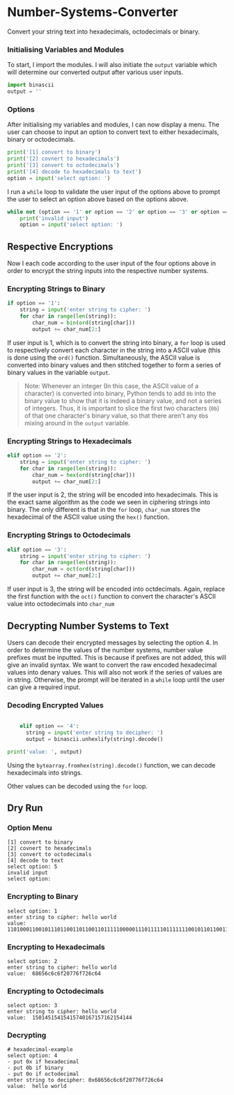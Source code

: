 # Number-Systems-Converter
Convert your string text into hexadecimals, octodecimals or binary.

### Initialising Variables and Modules
To start, I import the modules. I will also initiate the `output` variable which will determine our converted output after various user inputs.

``` python
import binascii
output = ''
```

### Options
After initialising my variables and modules, I can now display a menu. The user can choose to input an option to convert text to either hexadecimals, binary or octodecimals.

``` python
print('[1] convert to binary')
print('[2] covnert to hexadecimals')
print('[3] convert to octodecimals')
print('[4] decode to hexadecimals to text')
option = input('select option: ')
```

I run a `while` loop to validate the user input of the options above to prompt the user to select an option above based on the options above.


``` python
while not (option == '1' or option == '2' or option == '3' or option == '4'):
    print('invalid input')
    option = input('select option: ')
```

## Respective Encryptions
Now I each code according to the user input of the four options above in order to encrypt the string inputs into the respective number systems.

### Encrypting Strings to Binary
``` python
if option == '1':
    string = input('enter string to cipher: ')
    for char in range(len(string)):
        char_num = bin(ord(string[char]))
        output += char_num[2:]
```

If user input is 1, which is to convert the string into binary, a `for` loop is used to respectively convert each character in the string into a ASCII value (this is done using the `ord()` function. Simultaneously, the ASCII value is converted into binary values and then stitched together to form a series of binary values in the variable `output`.

> Note: Whenever an integer (In this case, the ASCII value of a character) is converted into binary, Python tends to add `0b` into the binary value to show that it is indeed a binary value, and not a series of integers. Thus, it is important to slice the first two characters (`0b`) of that one character's binary value, so that there aren't any `0b`s mixing around in the `output` variable.

### Encrypting Strings to Hexadecimals
``` python
elif option == '2':
    string = input('enter string to cipher: ')
    for char in range(len(string)):
        char_num = hex(ord(string[char]))
        output += char_num[2:]
```

If the user input is 2, the string will be encoded into hexadecimals. This is the exact same algorithm as the code we seen in ciphering strings into binary. The only different is that in the `for` loop, `char_num` stores the hexadecimal of the ASCII value  using the `hex()` function.

### Encrypting Strings to Octodecimals
``` python
elif option == '3':
    string = input('enter string to cipher: ')
    for char in range(len(string)):
        char_num = oct(ord(string[char]))
        output += char_num[2:]
```

If user input is 3, the string will be encoded into octdecimals. Again, replace the first function with the `oct()` function to convert the character's ASCII value into octodecimals into `char_num`

## Decrypting Number Systems to Text

Users can decode their encrypted messages by selecting the option 4. In order to determine the values of the number systems, number value prefixes must be inputted. This is because if prefixes are not added, this will give an invalid syntax. We want to convert the raw encoded hexadecimal values into denary values. This will also not work if the series of values are in string. Otherwise, the prompt will be iterated in a `while` loop until the user can give a required input.

### Decoding Encrypted Values
``` python
    
    elif option == '4':
      string = input('enter string to decipher: ')
      output = binascii.unhexlify(string).decode()

print('value: ', output)
```

Using the `bytearray.fromhex(string).decode()` function, we can decode hexadecimals into strings.

Other values can be decoded using the `for` loop.

## Dry Run

### Option Menu
```
[1] convert to binary
[2] covnert to hexadecimals
[3] convert to octodecimals
[4] decode to text
select option: 5
invalid input
select option: 
```
### Encrypting to Binary
```
select option: 1
enter string to cipher: hello world
value:  1101000110010111011001101100110111110000011101111101111111001011011001100100
```

### Encrypting to Hexadecimals
```
select option: 2
enter string to cipher: hello world
value:  68656c6c6f20776f726c64
```

### Encrypting to Octodecimals
```
select option: 3
enter string to cipher: hello world
value:  15014515415415740167157162154144
```

### Decrypting
```
# hexadecimal-example
select option: 4
- put 0x if hexadecimal
- put 0b if binary
- put 0o if octodecimal
enter string to decipher: 0x68656c6c6f20776f726c64
value:  hello world
```

